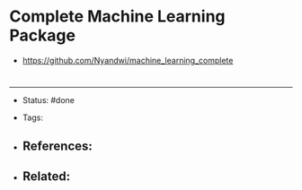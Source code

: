 # Complete Machine Learning Package

- https://github.com/Nyandwi/machine_learning_complete

# 

---
- Status: #done

- Tags: 

- References:
	- 

- Related:
	- 
